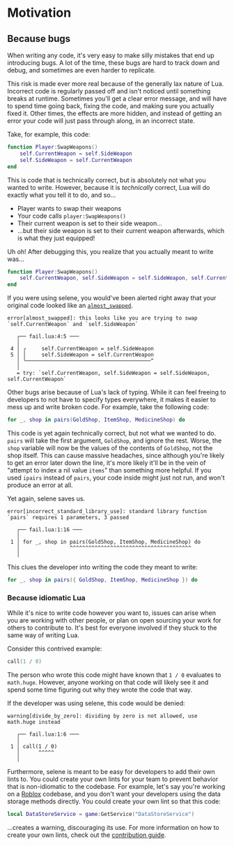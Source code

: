 # Motivation

## Because bugs
When writing any code, it's very easy to make silly mistakes that end up introducing bugs. A lot of the time, these bugs are hard to track down and debug, and sometimes are even harder to replicate.

This risk is made ever more real because of the generally lax nature of Lua. Incorrect code is regularly passed off and isn't noticed until something breaks at runtime. Sometimes you'll get a clear error message, and will have to spend time going back, fixing the code, and making sure you actually fixed it. Other times, the effects are more hidden, and instead of getting an error your code will just pass through along, in an incorrect state.

Take, for example, this code:

```lua
function Player:SwapWeapons()
    self.CurrentWeapon = self.SideWeapon
    self.SideWeapon = self.CurrentWeapon
end
```

This is code that is technically correct, but is absolutely not what you wanted to write. However, because it is *technically* correct, Lua will do exactly what you tell it to do, and so...

- Player wants to swap their weapons
- Your code calls `player:SwapWeapons()`
- Their current weapon is set to their side weapon...
- ...but their side weapon is set to their current weapon afterwards, which is what they just equipped!

Uh oh! After debugging this, you realize that you actually meant to write was...

```lua
function Player:SwapWeapons()
    self.CurrentWeapon, self.SideWeapon = self.SideWeapon, self.CurrentWeapon
end
```

If you were using selene, you would've been alerted right away that your original code looked like an [`almost_swapped`](lints/almost_swapped.md).

```
error[almost_swapped]: this looks like you are trying to swap `self.CurrentWeapon` and `self.SideWeapon`

   ┌── fail.lua:4:5 ───
   │
 4 │ ╭     self.CurrentWeapon = self.SideWeapon
 5 │ │     self.SideWeapon = self.CurrentWeapon
   │ ╰────────────────────────────────────────^
   │
   = try: `self.CurrentWeapon, self.SideWeapon = self.SideWeapon, self.CurrentWeapon`
```

Other bugs arise because of Lua's lack of typing. While it can feel freeing to developers to not have to specify types everywhere, it makes it easier to mess up and write broken code. For example, take the following code:

```lua
for _, shop in pairs(GoldShop, ItemShop, MedicineShop) do
```

This code is yet again technically correct, but not what we wanted to do. `pairs` will take the first argument, `GoldShop`, and ignore the rest. Worse, the `shop` variable will now be the values of the contents of `GoldShop`, not the shop itself. This can cause massive headaches, since although you're likely to get an error later down the line, it's more likely it'll be in the vein of "attempt to index a nil value `items`" than something more helpful. If you used `ipairs` instead of `pairs`, your code inside might just not run, and won't produce an error at all.

Yet again, selene saves us.

```
error[incorrect_standard_library_use]: standard library function `pairs` requires 1 parameters, 3 passed

   ┌── fail.lua:1:16 ───
   │
 1 │ for _, shop in pairs(GoldShop, ItemShop, MedicineShop) do
   │                ^^^^^^^^^^^^^^^^^^^^^^^^^^^^^^^^^^^^^^^
   │
```

This clues the developer into writing the code they meant to write:
```lua
for _, shop in pairs({ GoldShop, ItemShop, MedicineShop }) do
```

### Because idiomatic Lua
While it's nice to write code however you want to, issues can arise when you are working with other people, or plan on open sourcing your work for others to contribute to. It's best for everyone involved if they stuck to the same way of writing Lua.

Consider this contrived example:

```lua
call(1 / 0)
```

The person who wrote this code might have known that `1 / 0` evaluates to `math.huge`. However, anyone working on that code will likely see it and spend some time figuring out why they wrote the code that way.

If the developer was using selene, this code would be denied:

```
warning[divide_by_zero]: dividing by zero is not allowed, use math.huge instead

   ┌── fail.lua:1:6 ───
   │
 1 │ call(1 / 0)
   │      ^^^^^
   │
```

Furthermore, selene is meant to be easy for developers to add their own lints to. You could create your own lints for your team to prevent behavior that is non-idiomatic to the codebase. For example, let's say you're working on a [Roblox](https://developer.roblox.com/en-us) codebase, and you don't want your developers using the data storage methods directly. You could create your own lint so that this code:

```lua
local DataStoreService = game:GetService("DataStoreService")
```

...creates a warning, discouraging its use. For more information on how to create your own lints, check out the [contribution guide](contributing.md).
